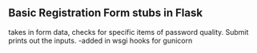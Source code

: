 ## Basic Registration Form stubs in Flask
takes in form data, checks for specific items of password quality. Submit prints out the inputs.
-added in wsgi hooks for gunicorn
